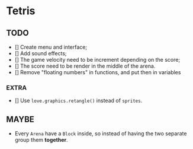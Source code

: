 # Tetris

## TODO

- [] Create menu and interface;
- [] Add sound effects;
- [] The game velocity need to be increment depending on the score;
- [] The score need to be render in the middle of the arena.
- [] Remove "floating numbers" in functions, and put then in variables

### EXTRA

- [] Use `love.graphics.retangle()` instead of `sprites`.

## MAYBE

- Every `Arena` have a `Block` inside, so instead of having the two separate group them **together**.
